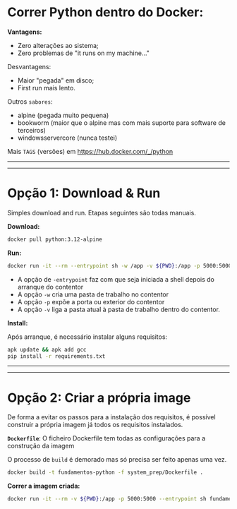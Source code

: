 # Correr Python dentro do Docker:


**Vantagens:**
* Zero alterações ao sistema;
* Zero problemas de "it runs on my machine..."


Desvantagens:
* Maior "pegada" em disco;
* First run mais lento.


Outros `sabores`:
* alpine (pegada muito pequena)
* bookworm (maior que o alpine mas com mais suporte para software de terceiros)
* windowsservercore (nunca testei)

Mais `TAGS` (versões) em https://hub.docker.com/_/python



* * *
* * *


# Opção 1: Download & Run
Simples download and run. Etapas seguintes são todas manuais.

**Download:**

```bash
docker pull python:3.12-alpine
```

**Run:**
```bash
docker run -it --rm --entrypoint sh -w /app -v ${PWD}:/app -p 5000:5000 python:3.12-alpine
```
* A opção de `-entrypoint`  faz com que seja iniciada a shell depois do arranque do contentor
* A opção `-w` cria uma pasta de trabalho no contentor
* A opção `-p` expõe a porta ou exterior do contentor
* A opção `-v` liga a pasta atual à pasta de trabalho dentro do contentor.


**Install:**

Após arranque, é necessário instalar alguns requisitos:

```bash
apk update && apk add gcc
pip install -r requirements.txt
```


* * *
* * *


# Opção 2: Criar a própria image
De forma a evitar os passos para a instalação dos requisitos, é possível construir a própria imagem já todos os requisitos instalados.


**`Dockerfile`**:
O ficheiro Dockerfile tem todas as configurações para a construção da imagem 

O processo de `build` é demorado mas só precisa ser feito apenas uma vez.

```bash
docker build -t fundamentos-python -f system_prep/Dockerfile .
```


**Correr a imagem criada:**
```bash
docker run -it --rm -v ${PWD}:/app -p 5000:5000 --entrypoint sh fundamentos-python
```
